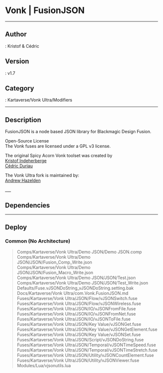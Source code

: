 # Vonk | FusionJSON
___

## Author
 : Kristof & Cédric

## Version
 : v1.7

## Category
 : Kartaverse/Vonk Ultra/Modifiers
___

## Description
<p>FusionJSON is a node based JSON library for Blackmagic Design Fusion.</p>

<p>Open-Source License<br>
The Vonk fuses are licensed under a GPL v3 license.</p>

<p>The original Spicy Acorn Vonk toolset was created by<br>
<a href="mailto:xmnr0x23@gmail.com">Kristof Indeherberge</a><br>
<a href="mailto:duriau.cedric@live.be">Cédric Duriau</a></p>

<p>The Vonk Ultra fork is maintained by:<br>
<a href="mailto:andrew@andrewhazelden.com">Andrew Hazelden</a></p>
___

## Dependencies


___

## Deploy

### Common (No Architecture)

> Comps/Kartaverse/Vonk Ultra/Demo JSON/Demo JSON.comp  
> Comps/Kartaverse/Vonk Ultra/Demo JSON/JSON/Fusion_Comp_Write.json  
> Comps/Kartaverse/Vonk Ultra/Demo JSON/JSON/Fusion_Macro_Write.json  
> Comps/Kartaverse/Vonk Ultra/Demo JSON/JSON/Test.json  
> Comps/Kartaverse/Vonk Ultra/Demo JSON/JSON/Test_Write.json  
> Defaults/Fuse.vJSONDoString_vJSONDoString.setting.bak  
> Docs/Kartaverse/Vonk Ultra/com.Vonk.FusionJSON.md  
> Fuses/Kartaverse/Vonk Ultra/JSON/Flow/vJSONSwitch.fuse  
> Fuses/Kartaverse/Vonk Ultra/JSON/Flow/vJSONWireless.fuse  
> Fuses/Kartaverse/Vonk Ultra/JSON/IO/vJSONFromFile.fuse  
> Fuses/Kartaverse/Vonk Ultra/JSON/IO/vJSONFromNet.fuse  
> Fuses/Kartaverse/Vonk Ultra/JSON/IO/vJSONToFile.fuse  
> Fuses/Kartaverse/Vonk Ultra/JSON/Key Value/vJSONGet.fuse  
> Fuses/Kartaverse/Vonk Ultra/JSON/Key Value/vJSONGetElement.fuse  
> Fuses/Kartaverse/Vonk Ultra/JSON/Key Value/vJSONSet.fuse  
> Fuses/Kartaverse/Vonk Ultra/JSON/Script/vJSONDoString.fuse  
> Fuses/Kartaverse/Vonk Ultra/JSON/Temporal/vJSONTimeSpeed.fuse  
> Fuses/Kartaverse/Vonk Ultra/JSON/Temporal/vJSONTimeStretch.fuse  
> Fuses/Kartaverse/Vonk Ultra/JSON/Utility/vJSONCountElement.fuse  
> Fuses/Kartaverse/Vonk Ultra/JSON/Utility/vJSONViewer.fuse  
> Modules/Lua/vjsonutils.lua  
